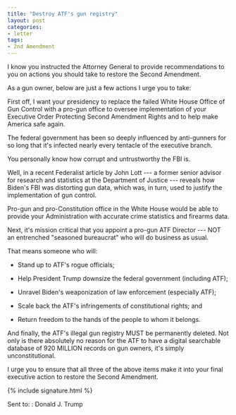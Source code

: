 ```yaml
---
title: "Destroy ATF's gun registry"
layout: post
categories:
- letter
tags:
- 2nd Amendment
---
```


I know you instructed the Attorney General to provide recommendations to you on actions you should take to restore the Second Amendment.

As a gun owner, below are just a few actions I urge you to take:

First off, I want your presidency to replace the failed White House Office of Gun Control with a pro-gun office to oversee implementation of your Executive Order Protecting Second Amendment Rights and to help make America safe again.

The federal government has been so deeply influenced by anti-gunners for so long that it's infected nearly every tentacle of the executive branch.

You personally know how corrupt and untrustworthy the FBI is.

Well, in a recent Federalist article by John Lott --- a former senior advisor for research and statistics at the Department of Justice --- reveals how Biden's FBI was distorting gun data, which was, in turn, used to justify the implementation of gun control.

Pro-gun and pro-Constitution office in the White House would be able to provide your Administration with accurate crime statistics and firearms data.

Next, it's mission critical that you appoint a pro-gun ATF Director --- NOT an entrenched "seasoned bureaucrat" who will do business as usual. 

That means someone who will:

- Stand up to ATF's rogue officials;

- Help President Trump downsize the federal government (including ATF);

- Unravel Biden's weaponization of law enforcement (especially ATF);

- Scale back the ATF's infringements of constitutional rights; and

- Return freedom to the hands of the people to whom it belongs.

And finally, the ATF's illegal gun registry MUST be permanently deleted. Not only is there absolutely no reason for the ATF to have a digital searchable database of 920 MILLION records on gun owners, it's simply unconstitutional.

I urge you to ensure that all three of the above items make it into your final executive action to restore the Second Amendment.

{% include signature.html %}

Sent to:
: Donald J. Trump

